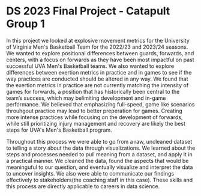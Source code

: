 # DS 2023 Final Project - Catapult Group 1

In this project we looked at explosive movement metrics for the University of Virginia Men's Basketball Team for the 2022/23 and 2023/24 seasons. We wanted to explore positional differences between guards, forwards, and centers, with a focus on forwards as they have been most impactful on past successful UVA Men's Basketball teams. We also wanted to explore differences between exertion metrics in practice and in games to see if the way practices are conducted should be altered in any way. We found that the exertion metrics in practice are not currently matching the intensity of games for forwards, a position that has historically been central to the team’s success, which may belimiting development and in-game performance. We believed that emphasizing full-speed, game like scenarios throuhgout practice may lead to better preperation for games. Creating more intense practices while focusing on the development of forwards, while still prioritizing injury management and recovery are likely the best steps for UVA's Men's Basketball program. 

Throughout this process we were able to go from a raw, uncleaned dataset to telling a story about the data through visualizations. We learned about the steps and processes needed to pull meaning from a dataset, and apply it in a practical manner. We cleaned the data, found the aspects that would be meaninguful to our question, and eventually visualize and interpret the data to uncover insights. We also were able to communicate our findings effectively to stakeholders(the coaching staff in this case). These skills and this process are directly applicable to careers in data science.
